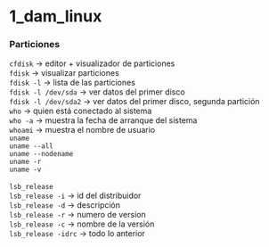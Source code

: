 # 1_dam_linux


### Particiones
`cfdisk` -> editor + visualizador de particiones <br>
`fdisk` -> visualizar particiones <br>
`fdisk -l` -> lista de las particiones <br>
`fdisk -l /dev/sda` -> ver datos del primer disco <br> 
`fdisk -l /dev/sda2` -> ver datos del primer disco, segunda partición <br>
`who` -> quien está conectado al sistema <br>
`who -a` -> muestra la fecha de arranque del sistema<br>
`whoami` -> muestra el nombre de usuario<br>
`uname`<br>
`uname --all`<br>
`uname --nodename`<br>
`uname -r`<br>
`uname -v`<br>
<br>
`lsb_release`<br>
`lsb_release -i` -> id del distribuidor<br>
`lsb_release -d` -> descripción<br>
`lsb_release -r` -> numero de version<br>
`lsb_release -c` -> nombre de la versión<br>
`lsb_release -idrc` -> todo lo anterior<br>
